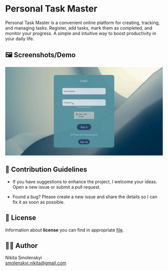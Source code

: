 # Personal Task Master

Personal Task Master is a convenient online platform for creating, tracking, and managing tasks. Register, add tasks, mark them as completed, and monitor your progress. A simple and intuitive way to boost productivity in your daily life.

## 🖼️ Screenshots/Demo

![Gif preview](README_static/demo.gif)

## 🌱 Contribution Guidelines

 - If you have suggestions to enhance the project, I welcome your ideas. Open a new issue or submit a pull request.
  
 - Found a bug? Please create a new issue and share the details so I can fix it as soon as possible.
  
## 📄 License

Information about **license** you can find in appropriate <u style="color: lightblue">[file](LICENSE)</u>.

## 🧑‍🎨 Author

Nikita Smolenskyi                  
smolenskyi.nikita@gmail.com
